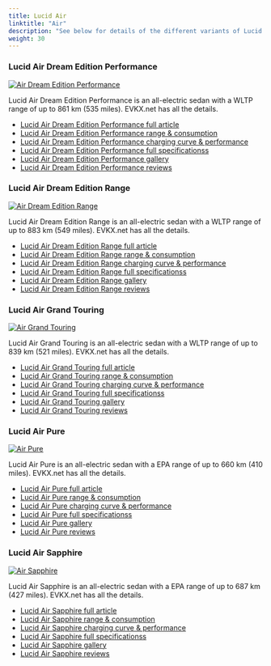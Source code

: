 ```yaml
---
title: Lucid Air
linktitle: "Air"
description: "See below for details of the different variants of Lucid Air"
weight: 30
---
```

### Lucid Air Dream Edition Performance

<a href="air_dream_edition_performance/"><img src="https://media.evkx.net/multimedia/models/lucid/air/air_dream_edition_performance/main_1_st.jpg" class="img-fluid" alt="Air Dream Edition Performance" ></a>

Lucid Air Dream Edition Performance is an all-electric sedan with a WLTP range of up to 861 km (535 miles). EVKX.net has all the details. 

- [Lucid Air Dream Edition Performance full article](air_dream_edition_performance/)
- [Lucid Air Dream Edition Performance range & consumption](air_dream_edition_performance/rangeandconsumption/)
- [Lucid Air Dream Edition Performance charging curve & performance](air_dream_edition_performance/chargingcurve/)
- [Lucid Air Dream Edition Performance full specificationss](air_dream_edition_performance/specifications/)
- [Lucid Air Dream Edition Performance gallery](air_dream_edition_performance/gallery/)
- [Lucid Air Dream Edition Performance reviews](air_dream_edition_performance/reviews/)

### Lucid Air Dream Edition Range

<a href="air_dream_edition_range/"><img src="https://media.evkx.net/multimedia/models/lucid/air/air_dream_edition_range/main_1_st.jpg" class="img-fluid" alt="Air Dream Edition Range" ></a>

Lucid Air Dream Edition Range is an all-electric sedan with a WLTP range of up to 883 km (549 miles). EVKX.net has all the details. 

- [Lucid Air Dream Edition Range full article](air_dream_edition_range/)
- [Lucid Air Dream Edition Range range & consumption](air_dream_edition_range/rangeandconsumption/)
- [Lucid Air Dream Edition Range charging curve & performance](air_dream_edition_range/chargingcurve/)
- [Lucid Air Dream Edition Range full specificationss](air_dream_edition_range/specifications/)
- [Lucid Air Dream Edition Range gallery](air_dream_edition_range/gallery/)
- [Lucid Air Dream Edition Range reviews](air_dream_edition_range/reviews/)

### Lucid Air Grand Touring

<a href="air_grand_touring/"><img src="https://media.evkx.net/multimedia/models/lucid/air/air_grand_touring/main_1_st.jpg" class="img-fluid" alt="Air Grand Touring" ></a>

Lucid Air Grand Touring is an all-electric sedan with a WLTP range of up to 839 km (521 miles). EVKX.net has all the details. 

- [Lucid Air Grand Touring full article](air_grand_touring/)
- [Lucid Air Grand Touring range & consumption](air_grand_touring/rangeandconsumption/)
- [Lucid Air Grand Touring charging curve & performance](air_grand_touring/chargingcurve/)
- [Lucid Air Grand Touring full specificationss](air_grand_touring/specifications/)
- [Lucid Air Grand Touring gallery](air_grand_touring/gallery/)
- [Lucid Air Grand Touring reviews](air_grand_touring/reviews/)

### Lucid Air Pure

<a href="air_pure/"><img src="https://media.evkx.net/multimedia/models/lucid/air/air_pure/main_1_st.jpg" class="img-fluid" alt="Air Pure" ></a>

Lucid Air Pure is an all-electric sedan with a EPA range of up to 660 km (410 miles). EVKX.net has all the details. 

- [Lucid Air Pure full article](air_pure/)
- [Lucid Air Pure range & consumption](air_pure/rangeandconsumption/)
- [Lucid Air Pure charging curve & performance](air_pure/chargingcurve/)
- [Lucid Air Pure full specificationss](air_pure/specifications/)
- [Lucid Air Pure gallery](air_pure/gallery/)
- [Lucid Air Pure reviews](air_pure/reviews/)

### Lucid Air Sapphire

<a href="air_sapphire/"><img src="https://media.evkx.net/multimedia/models/lucid/air/air_sapphire/main_1_st.jpg" class="img-fluid" alt="Air Sapphire" ></a>

Lucid Air Sapphire is an all-electric sedan with a EPA range of up to 687 km (427 miles). EVKX.net has all the details. 

- [Lucid Air Sapphire full article](air_sapphire/)
- [Lucid Air Sapphire range & consumption](air_sapphire/rangeandconsumption/)
- [Lucid Air Sapphire charging curve & performance](air_sapphire/chargingcurve/)
- [Lucid Air Sapphire full specificationss](air_sapphire/specifications/)
- [Lucid Air Sapphire gallery](air_sapphire/gallery/)
- [Lucid Air Sapphire reviews](air_sapphire/reviews/)


